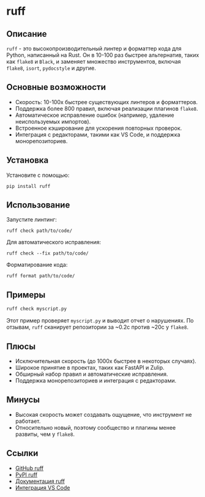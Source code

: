 # ruff

## Описание
`ruff` - это высокопроизводительный линтер и форматтер кода для Python, написанный на Rust. Он в 10-100 раз быстрее альтернатив, таких как `flake8` и `Black`, и заменяет множество инструментов, включая `flake8`, `isort`, `pydocstyle` и другие.

## Основные возможности
- Скорость: 10-100x быстрее существующих линтеров и форматтеров.
- Поддержка более 800 правил, включая реализации плагинов `flake8`.
- Автоматическое исправление ошибок (например, удаление неиспользуемых импортов).
- Встроенное кэширование для ускорения повторных проверок.
- Интеграция с редакторами, такими как VS Code, и поддержка монорепозиториев.

## Установка
Установите с помощью:
```
pip install ruff
```

## Использование
Запустите линтинг:
```
ruff check path/to/code/
```
Для автоматического исправления:
```
ruff check --fix path/to/code/
```
Форматирование кода:
```
ruff format path/to/code/
```

## Примеры
```bash
ruff check myscript.py
```
Этот пример проверяет `myscript.py` и выводит отчет о нарушениях. По отзывам, `ruff` сканирует репозитории за ~0.2с против ~20с у `flake8`.

## Плюсы
- Исключительная скорость (до 1000x быстрее в некоторых случаях).
- Широкое принятие в проектах, таких как FastAPI и Zulip.
- Обширный набор правил и автоматические исправления.
- Поддержка монорепозиториев и интеграция с редакторами.

## Минусы
- Высокая скорость может создавать ощущение, что инструмент не работает.
- Относительно новый, поэтому сообщество и плагины менее развиты, чем у `flake8`.

## Ссылки
- [GitHub ruff](https://github.com/astral-sh/ruff)
- [PyPI ruff](https://pypi.python.org/pypi/ruff)
- [Документация ruff](https://docs.astral.sh/ruff/)
- [Интеграция VS Code](https://github.com/astral-sh/ruff-vscode)
